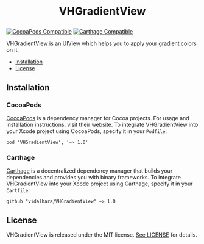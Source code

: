 # <p style="text-align:center">**VHGradientView**</p>

[![CocoaPods Compatible](https://img.shields.io/cocoapods/v/VHGradientView.svg)](https://img.shields.io/cocoapods/v/VHGradientView.svg)
[![Carthage Compatible](https://img.shields.io/badge/Carthage-compatible-4BC51D.svg?style=flat)](https://github.com/Carthage/Carthage)

VHGradientView is an UIView which helps you to apply your gradient colors on it.

* [Installation](#installation)
* [License](#license)

## Installation

### CocoaPods

[CocoaPods](https://cocoapods.org) is a dependency manager for Cocoa projects. For usage and installation instructions, visit their website. To integrate VHGradientView into your Xcode project using CocoaPods, specify it in your `Podfile`:

```
pod 'VHGradientView', '~> 1.0'
```

### Carthage

[Carthage](https://github.com/Carthage/Carthage) is a decentralized dependency manager that builds your dependencies and provides you with binary frameworks. To integrate VHGradientView into your Xcode project using Carthage, specify it in your `Cartfile`:

```
github "vidalhara/VHGradientView" ~> 1.0
```

## License

VHGradientView is released under the MIT license. [See LICENSE](https://github.com/vidalhara/VHGradientView/blob/master/LICENSE) for details.